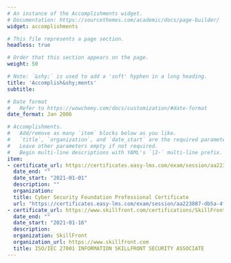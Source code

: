 ```yaml
---
# An instance of the Accomplishments widget.
# Documentation: https://sourcethemes.com/academic/docs/page-builder/
widget: accomplishments

# This file represents a page section.
headless: true

# Order that this section appears on the page.
weight: 50

# Note: `&shy;` is used to add a 'soft' hyphen in a long heading.
title: 'Accomplish&shy;ments'
subtitle:

# Date format
#   Refer to https://wowchemy.com/docs/customization/#date-format
date_format: Jan 2006

# Accomplishments.
#   Add/remove as many `item` blocks below as you like.
#   `title`, `organization`, and `date_start` are the required parameters.
#   Leave other parameters empty if not required.
#   Begin multi-line descriptions with YAML's `|2-` multi-line prefix.
item:
- certificate_url: https://certificates.easy-lms.com/exam/session/aa223887-db5a-4f12-8be1-8218b0777c55
  date_end: ""
  date_start: "2021-01-01"
  description: ""
  organization: 
  title: Cyber Security Foundation Professional Certificate
  url: "https://certificates.easy-lms.com/exam/session/aa223887-db5a-4f12-8be1-8218b0777c55"
- certificate_url: https://www.skillfront.com/certifications/SkillFront-SFE016e542c8278e-92548542194466.pdf
  date_end: ""
  date_start: "2021-01-16"
  description: 
  organization: SkillFront
  organization_url: https://www.skillfront.com
  title: ISO/IEC 27001 INFORMATION SKILLFRONT SECURITY ASSOCIATE
---
```

